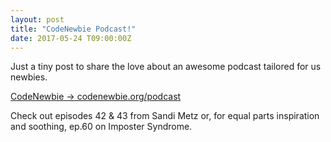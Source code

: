 ```yaml
---
layout: post
title: "CodeNewbie Podcast!"
date: 2017-05-24 T09:00:00Z
---
```


Just a tiny post to share the love about an awesome podcast tailored for us newbies.

[CodeNewbie -> codenewbie.org/podcast](http://www.codenewbie.org/podcast)

Check out episodes 42 & 43 from Sandi Metz or, for equal parts inspiration and soothing, ep.60 on Imposter Syndrome.
